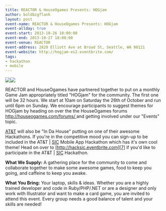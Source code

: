 ```yaml
---
title: REACTOR & HouseOgames Presents: HOGjam
author: boldbigflank
layout: post
event-name: REACTOR & HouseOgames Presents: HOGjam
event-allday: true
event-start: 2013-10-26 10:00:00
event-end: 2013-10-27 18:00:00
event-venue: REACTOR
event-address: 2820 Elliott Ave at Broad St, Seattle, WA 98121
event-website: http://hogjam-es2.eventbrite.com/
tags:
- hackathon
- mobile
---
```

![][1]![][2]

REACTOR and HouseOgames have partnered together to put on a monthly Game Jam appropriately titled "HOGjam" for the community.  The first one will be 32 hours.  We start at 10am on Saturday the 26th of October and run until 6pm on Sunday.  We encourage participants to suggest themes for HOGjam by heading on over the the HouseOgames forums [http://houseogames.com/forums/ ][4]and getting involved under our "Events" topic.   

[AT&T][5] will also be "In Da House" putting on one of their awesome Hackathons.  If you're in the competitive mood you can sign-up to be included in the AT&T | [SIC][6] Mobile App Hackathon which has it's own cool theme!  Head on over to [http://hacksic.eventbrite.com][7] if you'd like to participate in the AT&T | [SIC][6] Hackathon.   

**What We Supply:**  A gathering place for the community to come and collaborate together to make some awesome games, food to keep you going, and caffeine to keep you awake. 

**What You Bring:** Your laptop, skills & ideas. Whether you are a highly trained developer and code in Ruby/PHP/.NET or are a designer and only work with Illustrator and want to make a card game, you are invited to attend this event. Every group needs a good balance of talent and your skills are needed!

[1]: https://evbdn.eventbrite.com/s3-s3/eventlogos/71697437/9aa4ba0137aadbd746f3c4a4d5630c05f156.jpg 
[2]: https://evbdn.eventbrite.com/s3-s3/eventlogos/71697437/houseogameslogoredo5.png
[4]: http://houseogames.com/forums/
[5]: http://goo.gl/mppAK
[6]: http://www.seattleinteractive.com/
[7]: http://hacksic.eventbrite.com/
